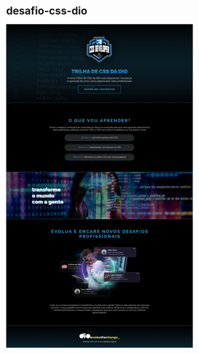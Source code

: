 # desafio-css-dio

![image](https://github.com/MGBrave/desafio-css-dio/blob/main/desafio-01-css/images/landingpage.png?raw=true)
